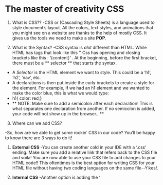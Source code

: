 # The master of creativity CSS

1. What is CSS??
-CSS or (Cascading Style Sheets) is a language used to style document’s layout. All the colors, text styles, and animations that you might see on a website are thanks to the help of mostly CSS. It gives us the tools we need to make a site **POP**.

2. What is the Syntax?
-CSS syntax is  *alot* different than HTML. While HTML has tags that look like this ‘<content>’ Css has opening and closing brackets like this : ‘{content}’ . At the beginning, before the first bracket, there must be a ** selector ** that starts the syntax. 
- A *Selector* is the HTML element we want to style. This could be a ‘h1’, ‘h2’, ‘nav’, etc. 
- A declarations is then put inside the curly brackets to create a style for the element. For example, if we had an h1 element and we wanted to make the color blue, this is what we would type:
- h1{ color: red;}
- ** NOTE: Make sure to add a semicolon after each declaration! This is what separates one declaration from another. If no semicolon is added, your code will not show up in the browser.. **

3. Where can we add CSS?

-So, how are we able to get some rockin’ CSS in our code? You’ll be happy to know there are 3 ways to do it!

1. **External CSS**
-You can create another cold in your IDE with a ‘.css’ ending. Make sure you add a relative link that refers back to the CSS file and voila! You are now able to use your CSS file to add changes to your HTML code!! This oftentimes is the best option for writing CSS for your HTML file without having two coding languages on the same file--Yikes!.

2. **Internal CSS**
-Another option is adding the ‘<style>’ tag(s) in the ‘<head>’ tag in your HTML document. This lets you make changes to your CSS on the same file as your HTML.

3. **Inline CSS**
-The last option is a little quicker if you’re feeling kinda lazy. The ’style’ value is put directly after the HTML element value. Your CSS combines with your HTML to create the same effect as Internal and External CSS.

If you every forget any of what I’ve told you today, It’s okay! I have a [Cheatsheet here for you](https://developer.mozilla.org/en-US/docs/Web/CSS/Reference)

Happy Coding!
